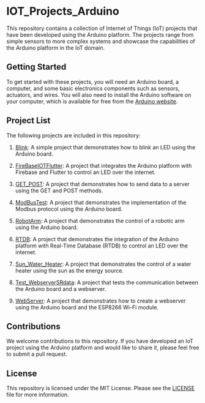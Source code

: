 # IOT_Projects_Arduino

This repository contains a collection of Internet of Things (IoT) projects that have been developed using the Arduino platform. The projects range from simple sensors to more complex systems and showcase the capabilities of the Arduino platform in the IoT domain.

## Getting Started

To get started with these projects, you will need an Arduino board, a computer, and some basic electronics components such as sensors, actuators, and wires. You will also need to install the Arduino software on your computer, which is available for free from the [Arduino website](https://www.arduino.cc/en/software).

## Project List

The following projects are included in this repository:

1. [Blink](Blink): A simple project that demonstrates how to blink an LED using the Arduino board.

2. [FireBaseIOTFlutter](FireBaseIOTFlutter): A project that integrates the Arduino platform with Firebase and Flutter to control an LED over the internet.

3. [GET_POST](GET_POST): A project that demonstrates how to send data to a server using the GET and POST methods.

4. [ModBusTest](ModBusTest): A project that demonstrates the implementation of the Modbus protocol using the Arduino board.

5. [RobotArm](RobotArm): A project that demonstrates the control of a robotic arm using the Arduino board.

6. [RTDB](RTDB): A project that demonstrates the integration of the Arduino platform with Real-Time Database (RTDB) to control an LED over the internet.

7. [Sun_Water_Heater](Sun_Water_Heater): A project that demonstrates the control of a water heater using the sun as the energy source.

8. [Test_WebserverSRdata](Test_WebserverSRdata): A project that tests the communication between the Arduino board and a webserver.

9. [WebServer](WebServer): A project that demonstrates how to create a webserver using the Arduino board and the ESP8266 Wi-Fi module.

## Contributions

We welcome contributions to this repository. If you have developed an IoT project using the Arduino platform and would like to share it, please feel free to submit a pull request.

## License

This repository is licensed under the MIT License. Please see the [LICENSE](LICENSE) file for more information.

